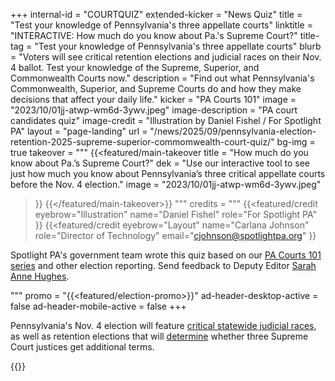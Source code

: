 +++
internal-id = "COURTQUIZ"
extended-kicker = "News Quiz"
title = "Test your knowledge of Pennsylvania's three appellate courts"
linktitle = "INTERACTIVE: How much do you know about Pa.'s Supreme Court?"
title-tag = "Test your knowledge of Pennsylvania's three appellate courts"
blurb = "Voters will see critical retention elections and judicial races on their Nov. 4 ballot. Test your knowledge of the Supreme, Superior, and Commonwealth Courts now."
description = "Find out what Pennsylvania's Commonwealth, Superior, and Supreme Courts do and how they make decisions that affect your daily life."
kicker = "PA Courts 101"
image = "2023/10/01jj-atwp-wm6d-3ywv.jpeg"
image-description = "PA court candidates quiz"
image-credit = "Illustration by Daniel Fishel / For Spotlight PA"
layout = "page-landing"
url = "/news/2025/09/pennsylvania-election-retention-2025-supreme-superior-commomwealth-court-quiz/"
bg-img = true
takeover = """
{{<featured/main-takeover
  title = "How much do you know about Pa.’s Supreme Court?"
  dek = "Use our interactive tool to see just how much you know about Pennsylvania’s three critical appellate courts before the Nov. 4 election."
  image = "2023/10/01jj-atwp-wm6d-3ywv.jpeg"
>}}
{{</featured/main-takeover>}}
"""
credits = """
  {{<featured/credit
    eyebrow="Illustration"
    name="Daniel Fishel"
    role="For Spotlight PA"
  >}}
  {{<featured/credit
      eyebrow="Layout"
      name="Carlana Johnson"
      role="Director of Technology"
      email="cjohnson@spotlightpa.org"
  >}}

<div class="spl-links-navy">

Spotlight PA's government team wrote this quiz based on our [PA Courts 101 series](/series/pa-courts-101/) and other election reporting. Send feedback to Deputy Editor [Sarah Anne Hughes](mailto:shughes@spotlightpa.org).

</div>

  """
promo = "{{<featured/election-promo>}}"
ad-header-desktop-active = false
ad-header-mobile-active = false
+++

Pennsylvania's Nov. 4 election will feature [critical statewide judicial races](/news/2025/09/pennsylvania-election-2025-commonwealth-superior-court-candidates-elections/), as well as retention elections that will [determine](/news/2025/09/judicial-retention-supreme-court-2025-guide-elections/) whether three Supreme Court justices get additional terms.

<div class="my-8 flex flex-row flex-wrap gap-4 justify-around">

{{<typeform id="01K4WV2TTFD9R8N9MGMKJ9D0C5">}}

</div>

